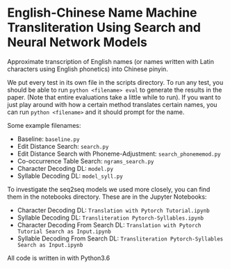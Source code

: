 # English-Chinese Name Machine Transliteration Using Search and Neural Network Models
Approximate transcription of English names (or names written with Latin characters using English phonetics) into Chinese pinyin.

We put every test in its own file in the scripts directory. To run any test, you should be able to run `python <filename> eval` to generate the results in the paper. (Note that entire evaluations take a little while to run). If you want to just play around with how a certain method translates certain names, you can run `python <filename>` and it should prompt for the name.

Some example filenames:
* Baseline: `baseline.py`
* Edit Distance Search: `search.py`
* Edit Distance Search with Phoneme-Adjustment: `search_phonememod.py`
* Co-occurrence Table Search: `ngrams_search.py`
* Character Decoding DL: `model.py`
* Syllable Decoding DL: `model_syll.py`

To investigate the seq2seq models we used more closely, you can find them in the notebooks directory. These are in the Jupyter Notebooks:
* Character Decoding DL: `Translation with Pytorch Tutorial.ipynb`
* Syllable Decoding DL: `Transliteration Pytorch-Syllables.ipynb`
* Character Decoding From Search DL: `Translation with Pytorch Tutorial Search as Input.ipynb`
* Syllable Decoding From Search DL: `Transliteration Pytorch-Syllables Search as Input.ipynb`

All code is written in with Python3.6
